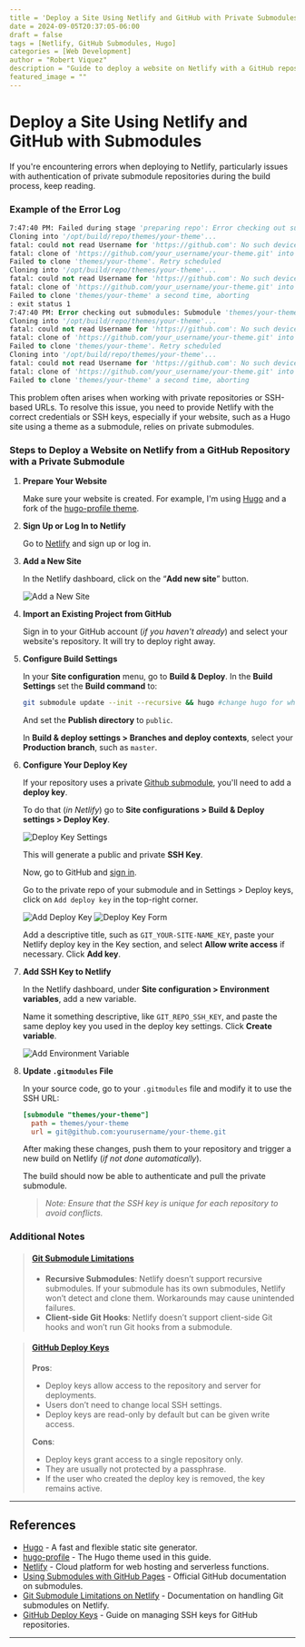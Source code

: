```yaml
---
title = 'Deploy a Site Using Netlify and GitHub with Private Submodules'
date = 2024-09-05T20:37:05-06:00
draft = false
tags = [Netlify, GitHub Submodules, Hugo]
categories = [Web Development]
author = "Robert Viquez"
description = "Guide to deploy a website on Netlify with a GitHub repository that includes private submodules. Learn how to handle authentication issues."
featured_image = ""
---
```


# Deploy a Site Using Netlify and GitHub with Submodules

If you're encountering errors when deploying to Netlify, particularly issues with authentication of private submodule repositories during the build process, keep reading.

### Example of the Error Log

```vb
7:47:40 PM: Failed during stage 'preparing repo': Error checking out submodules: Submodule 'themes/your-theme' (https://github.com/your_username/your-theme.git) registered for path 'themes/your-theme'
Cloning into '/opt/build/repo/themes/your-theme'...
fatal: could not read Username for 'https://github.com': No such device or address
fatal: clone of 'https://github.com/your_username/your-theme.git' into submodule path '/opt/build/repo/themes/your-theme' failed
Failed to clone 'themes/your-theme'. Retry scheduled
Cloning into '/opt/build/repo/themes/your-theme'...
fatal: could not read Username for 'https://github.com': No such device or address
fatal: clone of 'https://github.com/your_username/your-theme.git' into submodule path '/opt/build/repo/themes/your-theme' failed
Failed to clone 'themes/your-theme' a second time, aborting
: exit status 1
7:47:40 PM: Error checking out submodules: Submodule 'themes/your-theme' (https://github.com/your_username/your-theme.git) registered for path 'themes/your-theme'
Cloning into '/opt/build/repo/themes/your-theme'...
fatal: could not read Username for 'https://github.com': No such device or address
fatal: clone of 'https://github.com/your_username/your-theme.git' into submodule path '/opt/build/repo/themes/your-theme' failed
Failed to clone 'themes/your-theme'. Retry scheduled
Cloning into '/opt/build/repo/themes/your-theme'...
fatal: could not read Username for 'https://github.com': No such device or address
fatal: clone of 'https://github.com/your_username/your-theme.git' into submodule path '/opt/build/repo/themes/your-theme' failed
Failed to clone 'themes/your-theme' a second time, aborting
```

This problem often arises when working with private repositories or SSH-based URLs. To resolve this issue, you need to provide Netlify with the correct credentials or SSH keys, especially if your website, such as a Hugo site using a theme as a submodule, relies on private submodules.

### Steps to Deploy a Website on Netlify from a GitHub Repository with a Private Submodule

1. **Prepare Your Website**

   Make sure your website is created. For example, I'm using [Hugo](https://github.com/gohugoio/hugo) and a fork of the [hugo-profile theme](https://github.com/gurusabarish/hugo-profile).


2. **Sign Up or Log In to Netlify**

   Go to [Netlify](https://www.netlify.com/) and sign up or log in.


3. **Add a New Site**

   In the Netlify dashboard, click on the “**Add new site**” button.

   ![Add a New Site](https://res.cloudinary.com/dqyllgamr/image/upload/v1725592428/Screenshot_2024-09-05_211237_nxuxez.png)

4. **Import an Existing Project from GitHub**

   Sign in to your GitHub account (*if you haven't already*) and select your website's repository. It will try to deploy right away.

5. **Configure Build Settings**

   In your **Site configuration** menu, go to **Build & Deploy**. In the **Build Settings** set the **Build command** to:

   ```bash
   git submodule update --init --recursive && hugo #change hugo for whatever your build command is
   ```

   And set the **Publish directory** to `public`.

   In **Build & deploy settings > Branches and deploy contexts**, select your **Production branch**, such as `master`.


6. **Configure Your Deploy Key**

   If your repository uses a private [Github submodule](https://docs.github.com/en/pages/getting-started-with-github-pages/using-submodules-with-github-pages), you'll need to add a **deploy key**. 
   
   To do that (*in Netlify*) go to **Site configurations > Build & Deploy settings > Deploy Key**.

   ![Deploy Key Settings](https://res.cloudinary.com/dqyllgamr/image/upload/v1725591352/Pasted_image_20240903201732_ps3bep.png)

   This will generate a public and private **SSH Key**. 
   
   Now, go to GitHub and [sign in](https://github.com/login).

   Go to the private repo of your submodule and in Settings > Deploy keys, click on `Add deploy key` in the top-right corner.

   ![Add Deploy Key](https://res.cloudinary.com/dqyllgamr/image/upload/v1725591356/Pasted_image_20240903202710_dvnlkf.png)
   ![Deploy Key Form]([Pasted%20image%2020240903202826.png](https://res.cloudinary.com/dqyllgamr/image/upload/v1725591360/Pasted_image_20240903202826_bbdwsg.png))

   Add a descriptive title, such as `GIT_YOUR-SITE-NAME_KEY`, paste your Netlify deploy key in the Key section, and select **Allow write access** if necessary. Click **Add key**.

7. **Add SSH Key to Netlify**

   In the Netlify dashboard, under **Site configuration > Environment variables**, add a new variable. 
   
   Name it something descriptive, like `GIT_REPO_SSH_KEY`, and paste the same deploy key you used in the deploy key settings. Click **Create variable**.

   ![Add Environment Variable](https://res.cloudinary.com/dqyllgamr/image/upload/v1725591350/Pasted_image_20240903203543_aeqcmy.png)

8. **Update `.gitmodules` File**

   In your source code, go to your `.gitmodules` file and modify it to use the SSH URL:

   ```ini
   [submodule "themes/your-theme"]
     path = themes/your-theme
     url = git@github.com:yourusername/your-theme.git
   ```

   After making these changes, push them to your repository and trigger a new build on Netlify (*if not done automatically*). 

   The build should now be able to authenticate and pull the private submodule.

   >*Note: Ensure that the SSH key is unique for each repository to avoid conflicts.*

### Additional Notes

> #### [Git Submodule Limitations](https://docs.netlify.com/git/repo-permissions-linking/#git-submodules)
>
> - **Recursive Submodules**: Netlify doesn’t support recursive submodules. If your submodule has its own submodules, Netlify won’t detect and clone them. Workarounds may cause unintended failures.
> - **Client-side Git Hooks**: Netlify doesn’t support client-side Git hooks and won’t run Git hooks from a submodule.

> #### [GitHub Deploy Keys](https://docs.github.com/en/authentication/connecting-to-github-with-ssh/managing-deploy-keys)
>
> **Pros**:
> - Deploy keys allow access to the repository and server for deployments.
> - Users don’t need to change local SSH settings.
> - Deploy keys are read-only by default but can be given write access.
>
> **Cons**:
> - Deploy keys grant access to a single repository only.
> - They are usually not protected by a passphrase.
> - If the user who created the deploy key is removed, the key remains active.

---

## References

- [Hugo](https://github.com/gohugoio/hugo) - A fast and flexible static site generator.
- [hugo-profile](https://github.com/gurusabarish/hugo-profile) - The Hugo theme used in this guide.
- [Netlify](https://www.netlify.com/) - Cloud platform for web hosting and serverless functions.
- [Using Submodules with GitHub Pages](https://docs.github.com/en/pages/getting-started-with-github-pages/using-submodules-with-github-pages) - Official GitHub documentation on submodules.
- [Git Submodule Limitations on Netlify](https://docs.netlify.com/git/repo-permissions-linking/#git-submodules) - Documentation on handling Git submodules on Netlify.
- [GitHub Deploy Keys](https://docs.github.com/en/authentication/connecting-to-github-with-ssh/managing-deploy-keys) - Guide on managing SSH keys for GitHub repositories.

---
